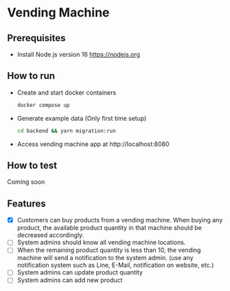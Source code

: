 # Vending Machine

## Prerequisites

- Install Node.js version 16 https://nodejs.org

## How to run

- Create and start docker containers
  ```zsh
  docker compose up
  ```
- Generate example data (Only first time setup)
  ```zsh
  cd backend && yarn migration:run
  ```
- Access vending machine app at http://localhost:8080

## How to test

Coming soon

## Features

- [x] Customers can buy products from a vending machine. When buying any product, the
      available product quantity in that machine should be decreased accordingly.
- [ ] System admins should know all vending machine locations.
- [ ] When the remaining product quantity is less than 10, the vending machine will send a
      notification to the system admin. (use any notification system such as Line, E-Mail,
      notification on website, etc.)
- [ ] System admins can update product quantity
- [ ] System admins can add new product
